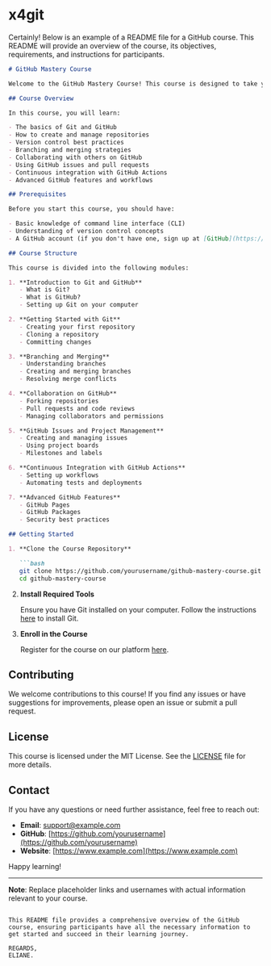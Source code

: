 # x4git
Certainly! Below is an example of a README file for a GitHub course. This README will provide an overview of the course, its objectives, requirements, and instructions for participants.

```markdown
# GitHub Mastery Course

Welcome to the GitHub Mastery Course! This course is designed to take you from a GitHub novice to a proficient user, equipping you with the skills to manage and collaborate on projects effectively.

## Course Overview

In this course, you will learn:

- The basics of Git and GitHub
- How to create and manage repositories
- Version control best practices
- Branching and merging strategies
- Collaborating with others on GitHub
- Using GitHub issues and pull requests
- Continuous integration with GitHub Actions
- Advanced GitHub features and workflows

## Prerequisites

Before you start this course, you should have:

- Basic knowledge of command line interface (CLI)
- Understanding of version control concepts
- A GitHub account (if you don't have one, sign up at [GitHub](https://github.com/))

## Course Structure

This course is divided into the following modules:

1. **Introduction to Git and GitHub**
   - What is Git?
   - What is GitHub?
   - Setting up Git on your computer

2. **Getting Started with Git**
   - Creating your first repository
   - Cloning a repository
   - Committing changes

3. **Branching and Merging**
   - Understanding branches
   - Creating and merging branches
   - Resolving merge conflicts

4. **Collaboration on GitHub**
   - Forking repositories
   - Pull requests and code reviews
   - Managing collaborators and permissions

5. **GitHub Issues and Project Management**
   - Creating and managing issues
   - Using project boards
   - Milestones and labels

6. **Continuous Integration with GitHub Actions**
   - Setting up workflows
   - Automating tests and deployments

7. **Advanced GitHub Features**
   - GitHub Pages
   - GitHub Packages
   - Security best practices

## Getting Started

1. **Clone the Course Repository**

   ```bash
   git clone https://github.com/yourusername/github-mastery-course.git
   cd github-mastery-course
   ```

2. **Install Required Tools**

   Ensure you have Git installed on your computer. Follow the instructions [here](https://git-scm.com/book/en/v2/Getting-Started-Installing-Git) to install Git.

3. **Enroll in the Course**

   Register for the course on our platform [here](https://www.example.com).

## Contributing

We welcome contributions to this course! If you find any issues or have suggestions for improvements, please open an issue or submit a pull request.

## License

This course is licensed under the MIT License. See the [LICENSE](LICENSE) file for more details.

## Contact

If you have any questions or need further assistance, feel free to reach out:

- **Email**: support@example.com
- **GitHub**: [https://github.com/yourusername](https://github.com/yourusername)
- **Website**: [https://www.example.com](https://www.example.com)

Happy learning!

---
**Note**: Replace placeholder links and usernames with actual information relevant to your course.
```

This README file provides a comprehensive overview of the GitHub course, ensuring participants have all the necessary information to get started and succeed in their learning journey.

REGARDS,
ELIANE.